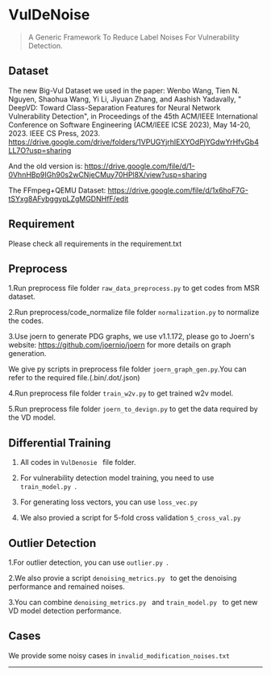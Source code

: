 # VulDeNoise

> A Generic Framework To Reduce Label Noises For Vulnerability Detection.

## Dataset

The new Big-Vul Dataset we used in the paper:
Wenbo Wang, Tien N. Nguyen, Shaohua Wang, Yi Li, Jiyuan Zhang, and Aashish Yadavally, " DeepVD: Toward Class-Separation Features for Neural Network Vulnerability Detection", in Proceedings of the 45th ACM/IEEE International Conference on Software Engineering (ACM/IEEE ICSE 2023), May 14-20, 2023. IEEE CS Press, 2023.
https://drive.google.com/drive/folders/1VPUGYjrhIEXYOdPjYGdwYrHfvGb4LL7O?usp=sharing

And the old version is: https://drive.google.com/file/d/1-0VhnHBp9IGh90s2wCNjeCMuy70HPl8X/view?usp=sharing

The FFmpeg+QEMU Dataset: https://drive.google.com/file/d/1x6hoF7G-tSYxg8AFybggypLZgMGDNHfF/edit

## Requirement

Please check all requirements in the requirement.txt

## Preprocess
1.Run preprocess file folder  ```raw_data_preprocess.py``` to get codes from MSR dataset.

2.Run preprocess/code_normalize file folder ```normalization.py``` to normalize the codes.

3.Use joern to generate PDG graphs, we use v1.1.172, please go to Joern's website: https://github.com/joernio/joern for more details on graph generation.

  We give py scripts in preprocess file folder ```joern_graph_gen.py```.You can refer to the required file.(.bin/.dot/.json)
  
4.Run preprocess file folder ```train_w2v.py``` to get trained w2v model.

5.Run preprocess file folder ```joern_to_devign.py``` to get the data required by the VD model.


## Differential Training
1. All codes in ```VulDenosie ``` file folder.
 
2. For vulnerability detection model training, you need to use ```train_model.py ```. 
 
3. For generating loss vectors, you can use ```loss_vec.py ```
   
4. We also provied a script for 5-fold cross validation ```5_cross_val.py ```
 

## Outlier Detection
1.For outlier detection, you can use ```outlier.py ```.

2.We also provie a script ```denoising_metrics.py ``` to get the denoising performance and remained noises.

3.You can combine ```denoising_metrics.py ``` and ```train_model.py ``` to get new VD model detection performance.

## Cases
We provide some noisy cases in ```invalid_modification_noises.txt```


---

